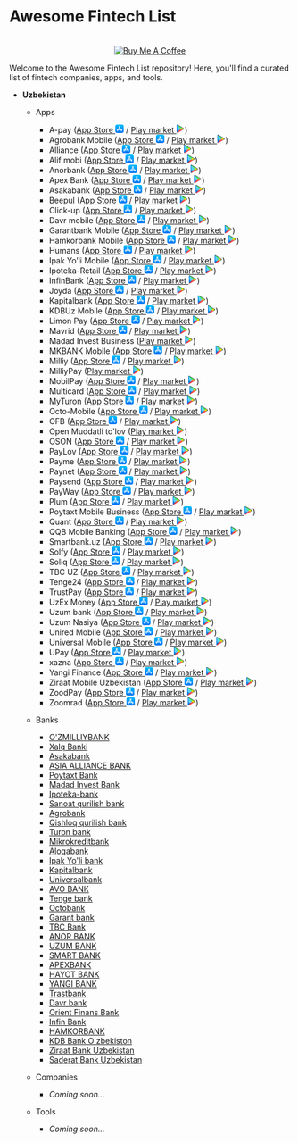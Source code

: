# Awesome Fintech List
<p align="center">
<br>
<a href="https://www.buymeacoffee.com/xalqmazzaqilsin" target="_blank"><img src="https://cdn.buymeacoffee.com/buttons/v2/default-yellow.png" alt="Buy Me A Coffee" style="height: 60px !important;width: 217px !important;" ></a>
</p>
Welcome to the Awesome Fintech List repository! Here, you'll find a curated list of fintech companies, apps, and tools.

- **Uzbekistan**
    - Apps
      * A-pay (<a href="https://store.apple.com/link-to-a-pay-app-for-iphone">App Store <img src="app-store.png" alt="App Store" style="width: 15px;"></a> / <a href="https://store.apple.com/link-to-a-pay-app-for-iphone">Play market <img src="play-market.png" alt="App Store" style="width: 15px;"></a>)
      * Agrobank Mobile (<a href="https://apps.apple.com/uz/app/agrobank-mobile/id1451292895">App Store <img src="app-store.png" alt="App Store" style="width: 15px;"></a> / <a href="https://store.apple.com/link-to-a-pay-app-for-iphone">Play market <img src="play-market.png" alt="App Store" style="width: 15px;"></a>)
      * Alliance (<a href="https://apps.apple.com/uz/app/alliance-mobile-banking/id1535751933">App Store <img src="app-store.png" alt="App Store" style="width: 15px;"></a> / <a href="https://store.apple.com/link-to-a-pay-app-for-iphone">Play market <img src="play-market.png" alt="App Store" style="width: 15px;"></a>)
      * Alif mobi (<a href="https://apps.apple.com/uz/app/alif-mobi-payment-transfers/id1331374853">App Store <img src="app-store.png" alt="App Store" style="width: 15px;"></a> / <a href="https://store.apple.com/link-to-a-pay-app-for-iphone">Play market <img src="play-market.png" alt="App Store" style="width: 15px;"></a>)
      * Anorbank (<a href="https://apps.apple.com/uz/app/anorbank/id1579623268">App Store <img src="app-store.png" alt="App Store" style="width: 15px;"></a> / <a href="https://store.apple.com/link-to-a-pay-app-for-iphone">Play market <img src="play-market.png" alt="App Store" style="width: 15px;"></a>)
      * Apex Bank (<a href="https://apps.apple.com/uz/app/apex-bank/id6446653912">App Store <img src="app-store.png" alt="App Store" style="width: 15px;"></a> / <a href="https://store.apple.com/link-to-a-pay-app-for-iphone">Play market <img src="play-market.png" alt="App Store" style="width: 15px;"></a>)
      * Asakabank (<a href="https://apps.apple.com/uz/app/asakabank/id1574165416">App Store <img src="app-store.png" alt="App Store" style="width: 15px;"></a> / <a href="https://store.apple.com/link-to-a-pay-app-for-iphone">Play market <img src="play-market.png" alt="App Store" style="width: 15px;"></a>)
      * Beepul (<a href="https://apps.apple.com/uz/app/beepul/id1168589903">App Store <img src="app-store.png" alt="App Store" style="width: 15px;"></a> / <a href="https://store.apple.com/link-to-a-pay-app-for-iphone">Play market <img src="play-market.png" alt="App Store" style="width: 15px;"></a>)
      * Click-up (<a href="https://apps.apple.com/uz/app/click-up/id768132591">App Store <img src="app-store.png" alt="App Store" style="width: 15px;"></a> / <a href="https://store.apple.com/link-to-a-pay-app-for-iphone">Play market <img src="play-market.png" alt="App Store" style="width: 15px;"></a>)
      * Davr mobile (<a href="https://apps.apple.com/uz/app/davr-mobile/id1575233851">App Store <img src="app-store.png" alt="App Store" style="width: 15px;"></a> / <a href="https://store.apple.com/link-to-a-pay-app-for-iphone">Play market <img src="play-market.png" alt="App Store" style="width: 15px;"></a>)
      * Garantbank Mobile (<a href="https://apps.apple.com/uz/app/garant-bank-mobile/id1470033169">App Store <img src="app-store.png" alt="App Store" style="width: 15px;"></a> / <a href="https://store.apple.com/link-to-a-pay-app-for-iphone">Play market <img src="play-market.png" alt="App Store" style="width: 15px;"></a>)
      * Hamkorbank Mobile (<a href="https://apps.apple.com/uz/app/hamkormobile/id1219223015">App Store <img src="app-store.png" alt="App Store" style="width: 15px;"></a> / <a href="https://store.apple.com/link-to-a-pay-app-for-iphone">Play market <img src="play-market.png" alt="App Store" style="width: 15px;"></a>)
      * Humans (<a href="https://apps.apple.com/uz/app/humans-uz/id1508198703">App Store <img src="app-store.png" alt="App Store" style="width: 15px;"></a> / <a href="https://store.apple.com/link-to-a-pay-app-for-iphone">Play market <img src="play-market.png" alt="App Store" style="width: 15px;"></a>)
      * Ipak Yo’li Mobile (<a href="https://apps.apple.com/uz/app/ipak-yoli-mobile/id1436677359">App Store <img src="app-store.png" alt="App Store" style="width: 15px;"></a> / <a href="https://store.apple.com/link-to-a-pay-app-for-iphone">Play market <img src="play-market.png" alt="App Store" style="width: 15px;"></a>)
      * Ipoteka-Retail (<a href="https://apps.apple.com/uz/app/ipoteka-retail/id1637057203">App Store <img src="app-store.png" alt="App Store" style="width: 15px;"></a> / <a href="https://store.apple.com/link-to-a-pay-app-for-iphone">Play market <img src="play-market.png" alt="App Store" style="width: 15px;"></a>)
      * InfinBank (<a href="https://apps.apple.com/uz/app/infinbank/id1454367354">App Store <img src="app-store.png" alt="App Store" style="width: 15px;"></a> / <a href="https://store.apple.com/link-to-a-pay-app-for-iphone">Play market <img src="play-market.png" alt="App Store" style="width: 15px;"></a>)
      * Joyda (<a href="https://apps.apple.com/uz/app/joyda/id1499606946">App Store <img src="app-store.png" alt="App Store" style="width: 15px;"></a> / <a href="https://store.apple.com/link-to-a-pay-app-for-iphone">Play market <img src="play-market.png" alt="App Store" style="width: 15px;"></a>)
      * Kapitalbank (<a href="https://apps.apple.com/uz/app/kapitalbank-bank-uzbekistan/id1546213356">App Store <img src="app-store.png" alt="App Store" style="width: 15px;"></a> / <a href="https://store.apple.com/link-to-a-pay-app-for-iphone">Play market <img src="play-market.png" alt="App Store" style="width: 15px;"></a>)
      * KDBUz Mobile (<a href="https://apps.apple.com/uz/app/kdbuz-mobile/id6448983924">App Store <img src="app-store.png" alt="App Store" style="width: 15px;"></a> / <a href="https://store.apple.com/link-to-a-pay-app-for-iphone">Play market <img src="play-market.png" alt="App Store" style="width: 15px;"></a>)
      * Limon Pay (<a href="https://apps.apple.com/uz/app/limon-pay/id1660046783">App Store <img src="app-store.png" alt="App Store" style="width: 15px;"></a> / <a href="https://store.apple.com/link-to-a-pay-app-for-iphone">Play market <img src="play-market.png" alt="App Store" style="width: 15px;"></a>)
      * Mavrid (<a href="https://apps.apple.com/uz/app/mavrid/id6445884560">App Store <img src="app-store.png" alt="App Store" style="width: 15px;"></a> / <a href="https://store.apple.com/link-to-a-pay-app-for-iphone">Play market <img src="play-market.png" alt="App Store" style="width: 15px;"></a>)
      * Madad Invest Business (<a href="https://store.apple.com/link-to-a-pay-app-for-iphone">Play market <img src="play-market.png" alt="App Store" style="width: 15px;"></a>)
      * MKBANK Mobile (<a href="https://apps.apple.com/uz/app/mkb-mobile/id1440132932">App Store <img src="app-store.png" alt="App Store" style="width: 15px;"></a> / <a href="https://store.apple.com/link-to-a-pay-app-for-iphone">Play market <img src="play-market.png" alt="App Store" style="width: 15px;"></a>)
      * Milliy (<a href="https://apps.apple.com/uz/app/milliy/id1297283006">App Store <img src="app-store.png" alt="App Store" style="width: 15px;"></a> / <a href="https://store.apple.com/link-to-a-pay-app-for-iphone">Play market <img src="play-market.png" alt="App Store" style="width: 15px;"></a>)
      * MilliyPay (<a href="https://store.apple.com/link-to-a-pay-app-for-iphone">Play market <img src="play-market.png" alt="App Store" style="width: 15px;"></a>)
      * MobilPay (<a href="https://apps.apple.com/uz/app/mobilpay/id1510320831">App Store <img src="app-store.png" alt="App Store" style="width: 15px;"></a> / <a href="https://store.apple.com/link-to-a-pay-app-for-iphone">Play market <img src="play-market.png" alt="App Store" style="width: 15px;"></a>)
      * Multicard (<a href="https://apps.apple.com/uz/app/multicard-jett-%D0%B8%D0%BD%D0%B2%D0%B5%D1%81%D1%82%D0%B8%D1%86%D0%B8%D0%B8/id1530741420">App Store <img src="app-store.png" alt="App Store" style="width: 15px;"></a> / <a href="https://store.apple.com/link-to-a-pay-app-for-iphone">Play market <img src="play-market.png" alt="App Store" style="width: 15px;"></a>)
      * MyTuron (<a href="https://apps.apple.com/uz/app/my-turon/id1639122039">App Store <img src="app-store.png" alt="App Store" style="width: 15px;"></a> / <a href="https://store.apple.com/link-to-a-pay-app-for-iphone">Play market <img src="play-market.png" alt="App Store" style="width: 15px;"></a>)
      * Octo-Mobile (<a href="https://apps.apple.com/uz/app/octo-mobile/id1460141475">App Store <img src="app-store.png" alt="App Store" style="width: 15px;"></a> / <a href="https://store.apple.com/link-to-a-pay-app-for-iphone">Play market <img src="play-market.png" alt="App Store" style="width: 15px;"></a>)
      * OFB (<a href="https://apps.apple.com/uz/app/ofb/id1496134198">App Store <img src="app-store.png" alt="App Store" style="width: 15px;"></a> / <a href="https://store.apple.com/link-to-a-pay-app-for-iphone">Play market <img src="play-market.png" alt="App Store" style="width: 15px;"></a>)
      * Open Muddatli to'lov (<a href="https://store.apple.com/link-to-a-pay-app-for-iphone">Play market <img src="play-market.png" alt="App Store" style="width: 15px;"></a>)
      * OSON (<a href="https://apps.apple.com/uz/app/oson/id1207834182">App Store <img src="app-store.png" alt="App Store" style="width: 15px;"></a> / <a href="https://store.apple.com/link-to-a-pay-app-for-iphone">Play market <img src="play-market.png" alt="App Store" style="width: 15px;"></a>)
      * PayLov (<a href="https://apps.apple.com/uz/app/paylov/id6444838542">App Store <img src="app-store.png" alt="App Store" style="width: 15px;"></a> / <a href="https://store.apple.com/link-to-a-pay-app-for-iphone">Play market <img src="play-market.png" alt="App Store" style="width: 15px;"></a>)
      * Payme (<a href="https://apps.apple.com/uz/app/payme-%D0%BF%D0%B5%D1%80%D0%B5%D0%B2%D0%BE%D0%B4%D1%8B-%D0%B8-%D0%BF%D0%BB%D0%B0%D1%82%D0%B5%D0%B6%D0%B8/id1093525667">App Store <img src="app-store.png" alt="App Store" style="width: 15px;"></a> / <a href="https://store.apple.com/link-to-a-pay-app-for-iphone">Play market <img src="play-market.png" alt="App Store" style="width: 15px;"></a>)
      * Paynet (<a href="https://apps.apple.com/uz/app/paynet-%D0%BF%D0%B5%D1%80%D0%B5%D0%B2%D0%BE%D0%B4%D1%8B-%D0%BF%D0%BB%D0%B0%D1%82%D0%B5%D0%B6%D0%B8/id1307888692">App Store <img src="app-store.png" alt="App Store" style="width: 15px;"></a> / <a href="https://store.apple.com/link-to-a-pay-app-for-iphone">Play market <img src="play-market.png" alt="App Store" style="width: 15px;"></a>)
      * Paysend (<a href="https://apps.apple.com/uz/app/paysend-money-transfer-app/id1140130413">App Store <img src="app-store.png" alt="App Store" style="width: 15px;"></a> / <a href="https://store.apple.com/link-to-a-pay-app-for-iphone">Play market <img src="play-market.png" alt="App Store" style="width: 15px;"></a>)
      * PayWay (<a href="https://apps.apple.com/uz/app/payway-%D1%83%D0%B4%D0%BE%D0%B1%D0%BD%D1%8B%D0%B5-%D0%BF%D0%B5%D1%80%D0%B5%D0%B2%D0%BE%D0%B4%D1%8B-%D0%BF%D0%BE-%D1%81%D0%BD%D0%B3/id1618972814">App Store <img src="app-store.png" alt="App Store" style="width: 15px;"></a> / <a href="https://store.apple.com/link-to-a-pay-app-for-iphone">Play market <img src="play-market.png" alt="App Store" style="width: 15px;"></a>)
      * Plum (<a href="https://apps.apple.com/uz/app/plum-uz/id1447849889">App Store <img src="app-store.png" alt="App Store" style="width: 15px;"></a> / <a href="https://store.apple.com/link-to-a-pay-app-for-iphone">Play market <img src="play-market.png" alt="App Store" style="width: 15px;"></a>)
      * Poytaxt Mobile Business (<a href="https://apps.apple.com/uz/app/poytaxt-mobile/id1488568404">App Store <img src="app-store.png" alt="App Store" style="width: 15px;"></a> / <a href="https://store.apple.com/link-to-a-pay-app-for-iphone">Play market <img src="play-market.png" alt="App Store" style="width: 15px;"></a>)
      * Quant (<a href="https://apps.apple.com/uz/app/quant-uzbekistan/id1524422825">App Store <img src="app-store.png" alt="App Store" style="width: 15px;"></a> / <a href="https://store.apple.com/link-to-a-pay-app-for-iphone">Play market <img src="play-market.png" alt="App Store" style="width: 15px;"></a>)
      * QQB Mobile Banking (<a href="https://apps.apple.com/uz/app/qqb-mobile-banking/id1446723912">App Store <img src="app-store.png" alt="App Store" style="width: 15px;"></a> / <a href="https://store.apple.com/link-to-a-pay-app-for-iphone">Play market <img src="play-market.png" alt="App Store" style="width: 15px;"></a>)
      * Smartbank.uz (<a href="https://apps.apple.com/uz/app/smartbank-uz/id6446754221">App Store <img src="app-store.png" alt="App Store" style="width: 15px;"></a> / <a href="https://store.apple.com/link-to-a-pay-app-for-iphone">Play market <img src="play-market.png" alt="App Store" style="width: 15px;"></a>)
      * Solfy (<a href="https://apps.apple.com/uz/app/solfy/id1641669414">App Store <img src="app-store.png" alt="App Store" style="width: 15px;"></a> / <a href="https://store.apple.com/link-to-a-pay-app-for-iphone">Play market <img src="play-market.png" alt="App Store" style="width: 15px;"></a>)
      * Soliq (<a href="https://apps.apple.com/uz/app/soliq/id1518038410">App Store <img src="app-store.png" alt="App Store" style="width: 15px;"></a> / <a href="https://store.apple.com/link-to-a-pay-app-for-iphone">Play market <img src="play-market.png" alt="App Store" style="width: 15px;"></a>)
      * TBC UZ (<a href="https://apps.apple.com/uz/app/tbc-uz-online-mobile-banking/id1450503714">App Store <img src="app-store.png" alt="App Store" style="width: 15px;"></a> / <a href="https://store.apple.com/link-to-a-pay-app-for-iphone">Play market <img src="play-market.png" alt="App Store" style="width: 15px;"></a>)
      * Tenge24 (<a href="https://apps.apple.com/uz/app/tenge24/id1586139053">App Store <img src="app-store.png" alt="App Store" style="width: 15px;"></a> / <a href="https://store.apple.com/link-to-a-pay-app-for-iphone">Play market <img src="play-market.png" alt="App Store" style="width: 15px;"></a>)
      * TrustPay (<a href="https://apps.apple.com/uz/app/trastpay/id6443658536">App Store <img src="app-store.png" alt="App Store" style="width: 15px;"></a> / <a href="https://store.apple.com/link-to-a-pay-app-for-iphone">Play market <img src="play-market.png" alt="App Store" style="width: 15px;"></a>)
      * UzEx Money (<a href="https://apps.apple.com/uz/app/uzexmoney/id1578689864">App Store <img src="app-store.png" alt="App Store" style="width: 15px;"></a> / <a href="https://store.apple.com/link-to-a-pay-app-for-iphone">Play market <img src="play-market.png" alt="App Store" style="width: 15px;"></a>)
      * Uzum bank (<a href="https://apps.apple.com/uz/app/uzum-bank-onlayn-ozbekiston/id1492307726">App Store <img src="app-store.png" alt="App Store" style="width: 15px;"></a> / <a href="https://store.apple.com/link-to-a-pay-app-for-iphone">Play market <img src="play-market.png" alt="App Store" style="width: 15px;"></a>)
      * Uzum Nasiya (<a href="https://apps.apple.com/uz/app/uzum-nasiya-muddatli-tolov/id1579281935">App Store <img src="app-store.png" alt="App Store" style="width: 15px;"></a> / <a href="https://store.apple.com/link-to-a-pay-app-for-iphone">Play market <img src="play-market.png" alt="App Store" style="width: 15px;"></a>)
      * Unired Mobile (<a href="https://apps.apple.com/uz/app/unired-%D0%B4%D0%B5%D0%BD%D0%B5%D0%B6%D0%BD%D1%8B%D0%B5-%D0%BF%D0%B5%D1%80%D0%B5%D0%B2%D0%BE%D0%B4%D1%8B/id1547412944">App Store <img src="app-store.png" alt="App Store" style="width: 15px;"></a> / <a href="https://store.apple.com/link-to-a-pay-app-for-iphone">Play market <img src="play-market.png" alt="App Store" style="width: 15px;"></a>)
      * Universal Mobile (<a href="https://apps.apple.com/uz/app/universal-mobile/id1368502147">App Store <img src="app-store.png" alt="App Store" style="width: 15px;"></a> / <a href="https://store.apple.com/link-to-a-pay-app-for-iphone">Play market <img src="play-market.png" alt="App Store" style="width: 15px;"></a>)
      * UPay (<a href="https://apps.apple.com/uz/app/upay-%D0%BF%D0%BB%D0%B0%D1%82%D0%B5%D0%B6%D0%B8-%D0%B8-%D0%BF%D0%B5%D1%80%D0%B5%D0%B2%D0%BE%D0%B4%D1%8B/id1087694828">App Store <img src="app-store.png" alt="App Store" style="width: 15px;"></a> / <a href="https://store.apple.com/link-to-a-pay-app-for-iphone">Play market <img src="play-market.png" alt="App Store" style="width: 15px;"></a>)
      * xazna (<a href="https://apps.apple.com/uz/app/xazna/id1642489915">App Store <img src="app-store.png" alt="App Store" style="width: 15px;"></a> / <a href="https://store.apple.com/link-to-a-pay-app-for-iphone">Play market <img src="play-market.png" alt="App Store" style="width: 15px;"></a>)
      * Yangi Finance (<a href="https://apps.apple.com/uz/app/yangi-finance/id1644376437">App Store <img src="app-store.png" alt="App Store" style="width: 15px;"></a> / <a href="https://store.apple.com/link-to-a-pay-app-for-iphone">Play market <img src="play-market.png" alt="App Store" style="width: 15px;"></a>)
      * Ziraat Mobile Uzbekistan (<a href="https://apps.apple.com/uz/app/ziraat-mobile-uzbekistan/id1540767956">App Store <img src="app-store.png" alt="App Store" style="width: 15px;"></a> / <a href="https://store.apple.com/link-to-a-pay-app-for-iphone">Play market <img src="play-market.png" alt="App Store" style="width: 15px;"></a>)
      * ZoodPay (<a href="https://apps.apple.com/uz/app/zood-zoodpay-zoodmall/id1281450163">App Store <img src="app-store.png" alt="App Store" style="width: 15px;"></a> / <a href="https://store.apple.com/link-to-a-pay-app-for-iphone">Play market <img src="play-market.png" alt="App Store" style="width: 15px;"></a>)
      * Zoomrad (<a href="https://apps.apple.com/uz/app/zoomrad/id1522419775e">App Store <img src="app-store.png" alt="App Store" style="width: 15px;"></a> / <a href="https://store.apple.com/link-to-a-pay-app-for-iphone">Play market <img src="play-market.png" alt="App Store" style="width: 15px;"></a>)

    - Banks
      * [O'ZMILLIYBANK](https://nbu.uz)
      * [Xalq Banki](https://xb.uz)
      * [Asakabank](https://asakabank.uz)
      * [ASIA ALLIANCE BANK](https://aab.uz)
      * [Poytaxt Bank](https://poytaxtbank.uz)
      * [Madad Invest Bank](https://madadinvestbank.uz)
      * [Ipoteka-bank](https://ipotekabank.uz)
      * [Sanoat qurilish bank](https://sqb.uz)
      * [Agrobank](https://agrobank.uz)
      * [Qishloq qurilish bank](https://qishloqqurilishbank.uz)
      * [Turon bank](https://turonbank.uz)
      * [Mikrokreditbank](https://mikrokreditbank.uz)
      * [Aloqabank](https://aloqabank.uz)
      * [Ipak Yo'li bank](https://ipakyulibank.uz)
      * [Kapitalbank](https://kapitalbank.uz)
      * [Universalbank](https://universalbank.uz)
      * [AVO BANK](https://avobank.uz)
      * [Tenge bank](https://tengebank.uz)
      * [Octobank](https://octobank.uz)
      * [Garant bank](https://garantbank.uz)
      * [TBC Bank](https://tbcbank.uz)
      * [ANOR BANK](https://anorbank.uz)
      * [UZUM BANK](https://uzumbank.uz)
      * [SMART BANK](https://smartbank.uz)
      * [APEXBANK](https://apexbank.uz)
      * [HAYOT BANK](https://hayotbank.uz)
      * [YANGI BANK](https://yangibank.uz)
      * [Trastbank](https://trastbank.uz)
      * [Davr bank](https://davrbank.uz)
      * [Orient Finans Bank](https://ofb.uz)
      * [Infin Bank](https://infinbank.com)
      * [HAMKORBANK](https://hamkorbank.uz)
      * [KDB Bank O'zbekiston](https://kdb.uz)
      * [Ziraat Bank Uzbekistan](https://ziraatbank.uz)
      * [Saderat Bank Uzbekistan](https://saderatbank.uz)

    - Companies
      * _Coming soon..._

    - Tools
      * _Coming soon..._
